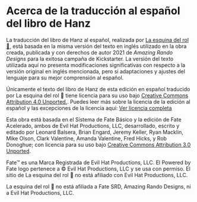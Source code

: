 # Acerca de la traducción al español del libro de Hanz
La traducción del libro de Hanz al español, realizada por [La esquina del rol 🎲](https://twitter.com/laesquinadelrol), está basada en la misma versión del texto en inglés utilizado en la obra creada, publicada y con derechos de autor  2021 de *Amazing Rando Designs* para la exitosa campaña de Kickstarter.  La versión del texto utilizada aquí no presenta modificaciones significativas con respecto a la versión original en inglés mencionada, pero si adaptaciones y ajustes del lenguaje para su mejor comprensión al español. 

Únicamente el texto del libro de Hanz de esta edición en español traducido por La esquina del rol 🎲 tiene licencia para su uso bajo [Creative Commons Attribution 4.0 Unported.](https://creativecommons.org/licenses/by/4.0/deed.es_ES). Puedes leer más sobre la licencia de la edición al español y las excepciones de la licencia aquí: [Ver licencia completa](https://laesquinadelrol.wordpress.com/librodehanz/)

Esta obra está basada en el Sistema de Fate Básico y la edición de Fate Acelerado, ambos de Evil Hat Productions, LLC, desarrollado, escrito y editado por Leonard Balsera, Brian Engard, Jeremy Keller, Ryan Macklin, Mike Olson, Clark Valentine, Amanda Valentine, Fred Hicks, y Rob Donoghue; con licencia para su uso bajo [Creative Commons Attribution 3.0 Unported](https://creativecommons.org/licenses/by/3.0/deed.es_ES).

Fate™ es una Marca Registrada de Evil Hat Productions, LLC. El Powered by Fate logo pertenece a © Evil Hat Productions, LLC y se usa con permiso.  El sitio de La esquina del rol 🎲 no está afiliado con Evil Hat Productions, LLC.

La esquina del rol  🎲 no está afiliada a Fate SRD, Amazing Rando Designs, ni a Evil Hat Productions, LLC. 
